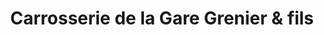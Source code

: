 ---
title: "Carrosserie de la Gare Grenier & fils"
url: /bergerac/carrosserie-de-la-gare-grenier-und-fils/
shop: Autowerkstatt
---